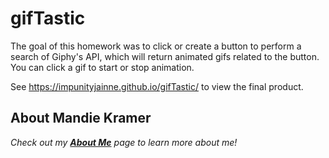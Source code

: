 # gifTastic
The goal of this homework was to click or create a button to perform a search of Giphy's API, which will return animated gifs related to the button. You can click a gif to start or stop animation. 

See https://impunityjainne.github.io/gifTastic/ to view the final product.

## About Mandie Kramer
*Check out my [**About Me**](https://impunityjainne.github.io/Bootstrap-Portfolio/) page to learn more about me!*
